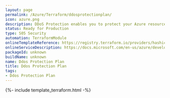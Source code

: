 ```yaml
---
layout: page
permalink: /Azure/Terraform/ddosprotectionplan/
icon: azure.png
description: DDoS Protection enables you to protect your Azure resources from denial of service (DoS) attacks.
status: Ready for Production
type: S05 Security
automation: TerraformModule
onlineTemplateReference: https://registry.terraform.io/providers/hashicorp/azurerm/latest/docs/resources/network_ddos_protection_plan
onlineServiceDescription: https://docs.microsoft.com/en-us/azure/developer/terraform/
packageId: unknown
buildName: unknown
name: Ddos Protection Plan 
title: Ddos Protection Plan 
tags: 
- Ddos Protection Plan 
---
```


{%- include template_terraform.html -%}
